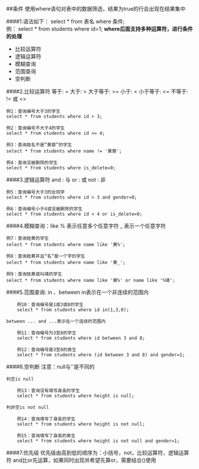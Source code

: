 ##条件
使用where语句对表中的数据筛选，结果为true的行会出现在结果集中

####1.语法如下：
    select * from 表名 where 条件;  
 	例：
	select * from students where id=1;
**where后面支持多种运算符，进行条件的处理**   

* 比较运算符  
* 逻辑运算符  
* 模糊查询  
* 范围查询  
* 空判断  





####2.比较运算符
	等于: =
	大于: >
	大于等于: >=
	小于: <
	小于等于: <=
	不等于: != 或 <>

	例1：查询编号大于3的学生
	select * from students where id > 3;

	例2：查询编号不大于4的学生
	select * from students where id <= 4;

	例3：查询姓名不是“黄蓉”的学生
	select * from students where name != '黄蓉';

	例4：查询没被删除的学生
	select * from students where is_delete=0;

####3.逻辑运算符
	and	: 与
	or	: 或
	not	: 非

	例5：查询编号大于3的女同学
	select * from students where id > 3 and gender=0;

	例6：查询编号小于4或没被删除的学生
	select * from students where id < 4 or is_delete=0;

####4.模糊查询：like
	% 表示任意多个任意字符
	_ 表示一个任意字符

	例7：查询姓黄的学生
	select * from students where name like '黄%';

	例8：查询姓黄并且“名”是一个字的学生
	select * from students where name like '黄_';

	例9：查询姓黄或叫靖的学生
	select * from students where name like '黄%' or name like '%靖'; 

####5.范围查询: in 、between
	in表示在一个非连续的范围内 

		例10：查询编号是1或3或8的学生
		select * from students where id in(1,3,8);

	between ... and ...表示在一个连续的范围内

		例11：查询编号为3至8的学生
		select * from students where id between 3 and 8;
	
		例12：查询编号是3至8的男生
		select * from students where (id between 3 and 8) and gender=1; 

####6.空判断
	注意：null与''是不同的

	判空is null
	
		例13：查询没有填写身高的学生
		select * from students where height is null;

	判非空is not null

		例14：查询填写了身高的学生
		select * from students where height is not null;
	
		例15：查询填写了身高的男生
		select * from students where height is not null and gender=1; 

####7.优先级
	优先级由高到低的顺序为：小括号，not，比较运算符，逻辑运算符
	and比or先运算，如果同时出现并希望先算or，需要结合()使用